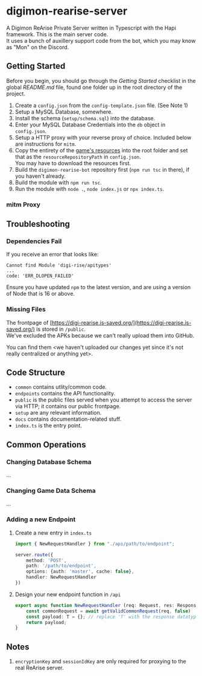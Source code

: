# digimon-rearise-server

A Digimon ReArise Private Server written in Typescript with the Hapi framework. This is the main server code.  
It uses a bunch of auxillery support code from the bot, which you may know as "Mon" on the Discord.

## Getting Started

Before you begin, you should go through the *Getting Started* checklist in the global *README.md* file, found one folder up in the root
directory of the project.

1. Create a `config.json` from the `config-template.json` file. (See Note 1)
2. Setup a MySQL Database, somewhere.
3. Install the schema (`setup/schema.sql`) into the database.
4. Enter your MySQL Database Credentials into the `db` object in `config.json`.
5. Setup a HTTP proxy with your reverse proxy of choice. Included below are instructions for `mitm`.
6. Copy the entirety of the [game's resources](https://github.com/astiob/digimon-rearise-resources-raw) into the root folder and set that as the `resourceRepositoryPath` in `config.json`.  
   You may have to download the resources first.
7. Build the `digimon-rearise-bot` repository first (`npm run tsc` in there), if you haven't already.
8. Build the module with `npm run tsc`.
9. Run the module with `node .`, `node index.js` or `npx index.ts`.

### mitm Proxy

## Troubleshooting

### Dependencies Fail

If you receive an error that looks like:

```
Cannot find Module 'digi-rise/apitypes'
...
code: 'ERR_DLOPEN_FAILED'
```

Ensure you have updated `npm` to the latest version, and are using a version of Node that is 16 or above.

### Missing Files

The frontpage of [https://digi-rearise.is-saved.org/](https://digi-rearise.is-saved.org/) is stored in `/public`.  
We've excluded the APKs because we can't really upload them into GitHub.

You can find them <we haven't uploaded our changes yet since it's not really centralized or anything yet>.

## Code Structure

  * `common` contains utlity/common code.
  * `endpoints` contains the API functionality.
  * `public` is the public files served when you attempt to access the server via HTTP; it contains our public frontpage.
  * `setup` are any relevant information.
  * `docs` contains documentation-related stuff.
  * `index.ts` is the entry point.

## Common Operations

### Changing Database Schema

...

### Changing Game Data Schema

...

### Adding a new Endpoint

1. Create a new entry in `index.ts`
   ```typescript
   import { NewRequestHandler } from "./api/path/to/endpoint";
   
   server.route({
       method: 'POST',
       path: '/path/to/endpoint',
       options: {auth: 'master', cache: false},
       handler: NewRequestHandler
   })
   ```
2. Design your new endpoint function in `/api`
   ```typescript
   export async function NewRequestHandler (req: Request, res: ResponseToolkit): Promise<T> {
       const commonRequest = await getValidCommonRequest(req, false)
       const payload: T = {}; // replace 'T' with the response datatype.
       return payload;
   }
   ```

## Notes

1. `encryptionKey` and `sessionIdKey` are only required for proxying to the real ReArise server.